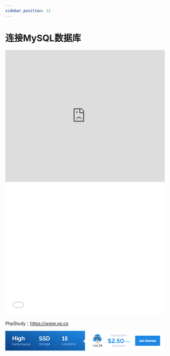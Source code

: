 ```yaml
---
sidebar_position: 12
---
```


# 连接MySQL数据库

<iframe width="100%" height="415" src="https://www.youtube.com/embed/q3gBSbyo-YM" frameborder="0" allow="accelerometer; autoplay; encrypted-media; gyroscope; picture-in-picture" allowfullscreen></iframe>
<iframe width="100%" height="415" src="//player.bilibili.com/player.html?aid=413492346&bvid=BV1CV411r7eU&cid=199866958&page=1" scrolling="no" border="0" frameborder="no" framespacing="0" allowfullscreen="true"> </iframe>

PhpStudy：https://www.xp.cn

<a href="https://www.vultr.com/?ref=8371895-6G">![](./images/banner_1.png)</a>
